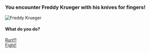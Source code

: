 ### You encounter Freddy Krueger with his knives for fingers!  
  
![Freddy Krueger](https://c1.staticflickr.com/5/4567/24465179998_ec31a6de11_b.jpg)  
#### What do you do?  
[Run!!!](run.md)  
[Fight!](fight.md)  
